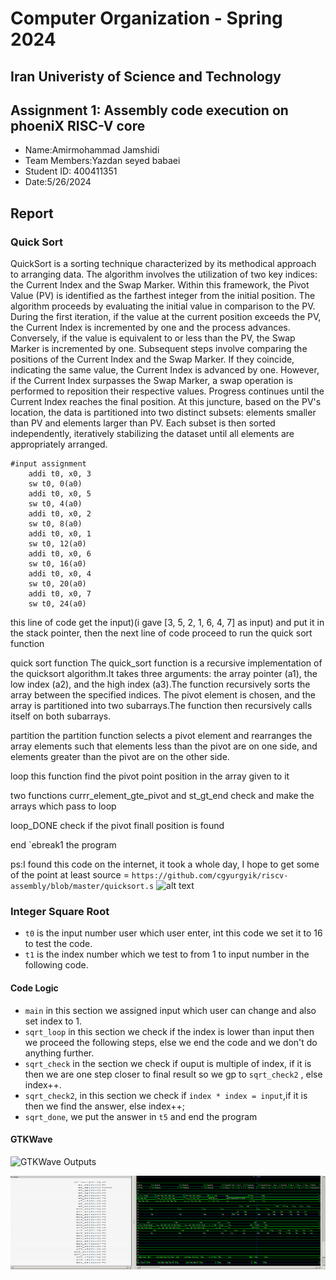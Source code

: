 Computer Organization - Spring 2024
==============================================================
## Iran Univeristy of Science and Technology
## Assignment 1: Assembly code execution on phoeniX RISC-V core
- Name:Amirmohammad Jamshidi
- Team Members:Yazdan seyed babaei
- Student ID: 400411351
- Date:5/26/2024
## Report

### Quick Sort
QuickSort is a sorting technique characterized by its methodical approach to arranging data. The algorithm involves the utilization of two key indices: the Current Index and the Swap Marker. Within this framework, the Pivot Value (PV) is identified as the farthest integer from the initial position. The algorithm proceeds by evaluating the initial value in comparison to the PV. During the first iteration, if the value at the current position exceeds the PV, the Current Index is incremented by one and the process advances. Conversely, if the value is equivalent to or less than the PV, the Swap Marker is incremented by one. Subsequent steps involve comparing the positions of the Current Index and the Swap Marker. If they coincide, indicating the same value, the Current Index is advanced by one. However, if the Current Index surpasses the Swap Marker, a swap operation is performed to reposition their respective values. Progress continues until the Current Index reaches the final position. At this juncture, based on the PV's location, the data is partitioned into two distinct subsets: elements smaller than PV and elements larger than PV. Each subset is then sorted independently, iteratively stabilizing the dataset until all elements are appropriately arranged.

```
#input assignment
    addi t0, x0, 3
    sw t0, 0(a0) 
    addi t0, x0, 5
    sw t0, 4(a0)
    addi t0, x0, 2
    sw t0, 8(a0)
    addi t0, x0, 1
    sw t0, 12(a0)
    addi t0, x0, 6
    sw t0, 16(a0)
    addi t0, x0, 4
    sw t0, 20(a0)
    addi t0, x0, 7
    sw t0, 24(a0)
```
this line of code get the input)(i gave [3, 5, 2, 1, 6, 4, 7] as input) and put it in the stack pointer, then the next line of code proceed to run the quick sort function

quick sort function
The quick_sort function is a recursive implementation of the quicksort algorithm.It takes three arguments: the array pointer (a1), the low index (a2), and the high index (a3).The function recursively sorts the array between the specified indices.
The pivot element is chosen, and the array is partitioned into two subarrays.The function then recursively calls itself on both subarrays.

partition
the partition function selects a pivot element and rearranges the array elements such that elements less than the pivot are on one side, and elements greater than the pivot are on the other side.

loop
this function find the pivot point position in the array given to it

two functions currr_element_gte_pivot and st_gt_end check and make the arrays which pass to loop

loop_DONE
check if the pivot finall position is found

end 
`ebreak1 the program


ps:I found this code on the internet, it took a whole day, I hope to get some of the point at least
source = `https://github.com/cgyurgyik/riscv-assembly/blob/master/quicksort.s`
![alt text](image-1.png)
### Integer Square Root
- `t0` is the input number user which user enter, int this code we set it to 16 to test the code.
- `t1` is the index number which we test to from 1 to input number in the following code.
#### Code Logic
- `main` in this section we assigned input which user can change and also set index to 1.
- `sqrt_loop` in this section we check if the index is lower than input then we proceed the following steps, else we end the code and we don't do anything further.
- `sqrt_check` in the section we check if ouput is multiple of index, if it is then we are one step closer to final result so we gp to `sqrt_check2` , else  index++.
- `sqrt_check2`, in this section we check if `index * index = input`,if it is then we find the answer, else index++;
- `sqrt_done`, we put the answer in `t5` and end the program
#### GTKWave
![GTKWave Outputs](image.png)

<picture>
      <img alt="logo in light mode and dark mode" src="https://github.com/Amirov19/phoeniX/blob/main/Software/User_Codes/tasks/image-1.png" width="530" height="150" style="vertical-align:middle"> 
</picture> 
